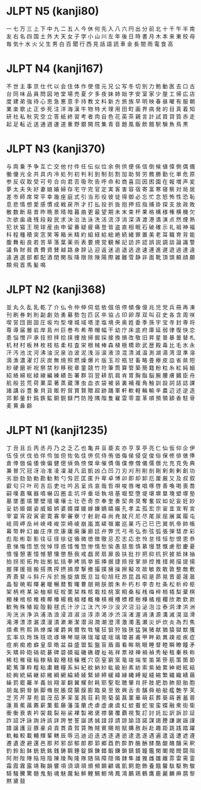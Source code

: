 
# JLPT N5 (kanji80)

一 七 万 三 上 下 中 九 二 五 人 今 休 何 先 入 八 六 円 出 分 前 北 十 千 午 半 南 友 右 名 四 国 土 外 大 天 女 子 学 小 山 川 左 年 後 日 時 書 月 木 本 来 東 校 母 毎 気十 水 火 父 生 男 白 百 聞 行 西 見 話 語 読 車 金 長 間 雨 電 食 高

# JLPT N4 (kanji167)

不 世 主 事 京 仕 代 以 会 住 体 作 使 借 元 兄 公 写 冬 切 別 力 勉 動 医 去 口 古 台 同 味 品 員 問 図 地 堂 場 売 夏 夕 多 夜 妹 姉 始 字 安 室 家 少 屋 工 帰 広 店 度 建 弟 強 待 心 思 急 悪 意 手 持 教 文 料 新 方 旅 族 早 明 映 春 昼 曜 有 服 朝 業 楽 歌 止 正 歩 死 注 洋 海 漢 牛 物 特 犬 理 用 田 町 画 界 病 発 的 目 真 着 知 研 社 私 秋 究 空 立 答 紙 終 習 考 者 肉 自 色 花 英 茶 親 言 計 試 買 貸 質 赤 走 起 足 転 近 送 通 週 運 道 重 野 銀 開 院 集 青 音 題 風 飯 飲 館 駅 験 魚 鳥 黒

# JLPT N3 (kanji370)

与 両 乗 予 争 互 亡 交 他 付 件 任 伝 似 位 余 例 供 便 係 信 倒 候 値 偉 側 偶 備 働 優 光 全 共 具 内 冷 処 列 初 判 利 到 制 刻 割 加 助 努 労 務 勝 勤 化 単 危 原 参 反 収 取 受 可 号 合 向 君 否 吸 吹 告 呼 命 和 商 喜 回 因 困 園 在 報 増 声 変 夢 太 夫 失 好 妻 娘 婚 婦 存 宅 守 完 官 定 実 客 害 容 宿 寄 富 寒 寝 察 対 局 居 差 市 師 席 常 平 幸 幾 座 庭 式 引 当 形 役 彼 徒 得 御 必 忘 忙 念 怒 怖 性 恐 恥 息 悲 情 想 愛 感 慣 成 戦 戻 所 才 打 払 投 折 抜 抱 押 招 指 捕 掛 探 支 放 政 敗 散 数 断 易 昔 昨 晩 景 晴 暗 暮 曲 更 最 望 期 未 末 束 杯 果 格 構 様 権 横 機 欠 次 欲 歯 歳 残 段 殺 民 求 決 治 法 泳 洗 活 流 浮 消 深 済 渡 港 満 演 点 然 煙 熱 犯 状 猫 王 現 球 産 由 申 留 番 疑 疲 痛 登 皆 盗 直 相 眠 石 破 確 示 礼 祖 神 福 科 程 種 積 突 窓 笑 等 箱 米 精 約 組 経 給 絵 絶 続 緒 罪 置 美 老 耳 職 育 背 能 腹 舞 船 良 若 苦 草 落 葉 薬 術 表 要 規 覚 観 解 記 訪 許 認 誤 説 調 談 論 識 警 議 負 財 貧 責 費 資 賛 越 路 身 辞 込 迎 返 迷 追 退 逃 途 速 連 進 遅 遊 過 達 違 遠 適 選 部 都 配 酒 閉 関 阪 降 限 除 険 陽 際 雑 難 雪 静 非 面 靴 頂 頭 頼 顔 願 類 飛 首 馬 髪 鳴

# JLPT N2 (kanji368)

並 丸 久 乱 乳 乾 了 介 仏 令 仲 伸 伺 低 依 個 倍 停 傾 像 億 兆 児 党 兵 冊 再 凍 刊 刷 券 刺 則 副 劇 効 勇 募 勢 包 匹 区 卒 協 占 印 卵 厚 双 叫 召 史 各 含 周 咲 喫 営 団 囲 固 圧 坂 均 型 埋 城 域 塔 塗 塩 境 央 奥 姓 委 季 孫 宇 宝 寺 封 専 将 尊 導 届 層 岩 岸 島 州 巨 巻 布 希 帯 帽 幅 干 幼 庁 床 底 府 庫 延 弱 律 復 快 恋 患 悩 憎 戸 承 技 担 拝 拾 挟 捜 捨 掃 掘 採 接 換 損 改 敬 旧 昇 星 普 暴 曇 替 札 机 材 村 板 林 枚 枝 枯 柔 柱 査 栄 根 械 棒 森 植 極 橋 欧 武 歴 殿 毒 比 毛 氷 永 汗 汚 池 沈 河 沸 油 況 泉 泊 波 泥 浅 浴 涙 液 涼 混 清 減 温 測 湖 湯 湾 湿 準 溶 滴 漁 濃 濯 灯 灰 炭 無 焼 照 燃 燥 爆 片 版 玉 珍 瓶 甘 畜 略 畳 療 皮 皿 省 県 短 砂 硬 磨 祈 祝 祭 禁 秒 移 税 章 童 競 竹 符 筆 筒 算 管 築 簡 籍 粉 粒 糸 紅 純 細 紹 絡 綿 総 緑 線 編 練 績 缶 署 群 羽 翌 耕 肌 肩 肯 胃 胸 脂 脳 腕 腰 膚 臓 臣 舟 航 般 芸 荒 荷 菓 菜 著 蒸 蔵 薄 虫 血 衣 袋 被 装 裏 補 複 角 触 訓 設 詞 詰 誌 課 諸 講 谷 豊 象 貝 貨 販 貯 貿 賞 賢 贈 超 跡 踊 軍 軒 軟 軽 輪 輸 辛 農 辺 述 逆 造 郊 郵 量 針 鈍 鉄 鉱 銅 鋭 録 門 防 陸 隅 階 隻 雇 雲 零 震 革 順 預 領 額 香 駐 骨 麦 黄 鼻 齢

# JLPT N1 (kanji1235)

丁 丑 且 丘 丙 丞 丹 乃 之 乏 乙 也 亀 井 亘 亜 亥 亦 亨 享 亭 亮 仁 仙 仮 仰 企 伊 伍 伎 伏 伐 伯 伴 伶 伽 但 佐 佑 佳 併 侃 侍 侑 価 侮 侯 侵 促 俊 俗 保 修 俳 俵 俸 倉 倖 倣 倫 倭 倹 偏 健 偲 偵 偽 傍 傑 傘 催 債 傷 僕 僚 僧 儀 儒 償 允 充 克 免 典 兼 冒 冗 冠 冴 冶 准 凌 凜 凝 凡 凪 凱 凶 凸 凹 刀 刃 刈 刑 削 剖 剛 剣 剤 剰 創 功 劣 励 劾 勁 勅 勘 勧 勲 勺 匁 匠 匡 匿 升 卑 卓 博 卯 即 却 卸 厄 厘 厳 又 及 叔 叙 叡 句 只 叶 司 吉 后 吏 吐 吟 呂 呈 呉 哀 哉 哲 唄 唆 唇 唯 唱 啄 啓 善 喚 喝 喪 喬 嗣 嘆 嘉 嘱 器 噴 嚇 囚 圏 圭 坑 坪 垂 垣 執 培 基 堀 堅 堕 堤 堪 塀 塁 塊 塑 塚 塾 墓 墜 墨 墳 墾 壁 壇 壊 壌 士 壮 壱 奇 奈 奉 奎 奏 契 奔 奨 奪 奮 奴 如 妃 妄 妊 妙 妥 妨 姫 姻 姿 威 娠 娯 婆 婿 媒 媛 嫁 嫌 嫡 嬉 嬢 孔 孝 孟 孤 宏 宗 宙 宜 宣 宥 宮 宰 宴 宵 寂 寅 密 寛 寡 寧 審 寮 寸 射 尉 尋 尚 尭 就 尺 尼 尽 尾 尿 屈 展 属 履 屯 岐 岡 岬 岳 峠 峡 峰 峻 崇 崎 崚 崩 嵐 嵩 嵯 嶺 巌 巡 巣 巧 己 巳 巴 巽 帆 帝 帥 帳 幕 幣 幹 幻 幽 庄 序 庶 康 庸 廃 廉 廊 廷 弁 弊 弐 弓 弔 弘 弥 弦 弧 張 弾 彗 彦 彩 彪 彫 彬 彰 影 往 征 径 徐 従 循 微 徳 徴 徹 忌 忍 志 応 忠 怜 怠 怪 恒 恕 恨 恩 恭 恵 悌 悔 悟 悠 悦 悼 惇 惑 惜 惟 惣 惨 惰 愁 愉 愚 慈 態 慎 慕 慢 慧 慨 慮 慰 慶 憂 憤 憧 憩 憲 憶 憾 懇 懐 懲 懸 我 戒 戯 房 扇 扉 扱 扶 批 抄 把 抑 抗 択 披 抵 抹 抽 拍 拐 拒 拓 拘 拙 拠 拡 括 拳 拷 挑 挙 振 挿 据 捷 捺 授 掌 排 控 推 措 掲 描 提 揚 握 揮 援 揺 搬 搭 携 搾 摂 摘 摩 撃 撤 撮 撲 擁 操 擦 擬 攻 故 敏 救 敢 敦 整 敵 敷 斉 斎 斐 斗 斜 斤 斥 於 施 旋 旗 既 旦 旨 旬 旭 旺 昂 昆 昌 昭 是 昴 晃 晋 晏 晟 晨 晶 智 暁 暇 暉 暑 暖 暢 暦 暫 曙 曹 朋 朔 朕 朗 朱 朴 朽 杉 李 杏 杜 条 松 析 枠 枢 架 柄 柊 某 染 柚 柳 柾 栓 栗 栞 株 核 栽 桂 桃 案 桐 桑 桜 桟 梅 梓 梢 梧 梨 棄 棋 棚 棟 棺 椋 椎 検 椰 椿 楊 楓 楠 楼 概 榛 槙 槻 槽 標 模 樹 樺 橘 檀 欄 欣 欺 欽 款 歓 殉 殊 殖 殴 殻 毅 毬 氏 汁 汐 江 汰 汽 沖 沙 没 沢 沼 沿 泌 泡 泣 泰 洞 津 洪 洲 洵 洸 派 浄 浜 浦 浩 浪 浸 涯 淑 淡 淳 添 渇 渉 渋 渓 渚 渥 渦 湧 源 溝 滅 滉 滋 滑 滝 滞 漂 漆 漏 漠 漫 漬 漱 漸 潔 潜 潟 潤 潮 澄 澪 激 濁 濫 瀬 災 炉 炊 炎 為 烈 焦 煩 煮 熊 熙 熟 燎 燦 燿 爵 爽 爾 牧 牲 犠 狂 狙 狩 独 狭 猛 猟 猪 献 猶 猿 獄 獣 獲 玄 率 玖 玲 珠 班 琉 琢 琳 琴 瑚 瑛 瑞 瑠 瑳 瑶 璃 環 甚 甫 甲 畔 畝 異 疎 疫 疾 症 痘 痢 痴 癒 癖 皇 皐 皓 盆 益 盛 盟 監 盤 盲 盾 眉 看 眸 眺 眼 睡 督 睦 瞬 瞭 瞳 矛 矢 矯 砕 砲 硝 硫 碁 碑 碧 碩 磁 磯 礁 礎 祉 祐 祥 票 禄 禅 禍 禎 秀 秘 租 秦 秩 称 稀 稔 稚 稜 稲 稼 稿 穀 穂 穏 穣 穫 穴 窃 窒 窮 窯 竜 竣 端 笙 笛 第 笹 筋 策 箇 節 範 篤 簿 粋 粗 粘 粛 糖 糧 系 糾 紀 紋 納 紗 紘 級 紛 素 紡 索 紫 紬 累 紳 紺 絃 結 絞 絢 統 絹 継 綜 維 綱 網 綸 綺 綾 緊 緋 締 緩 緯 縁 縄 縛 縦 縫 縮 繁 繊 織 繕 繭 繰 罰 罷 羅 羊 義 翁 翔 翠 翻 翼 耀 耐 耗 耶 聖 聡 聴 肇 肖 肝 肢 肥 肪 肺 胆 胎 胞 胡 胤 胴 脅 脈 脚 脩 脱 脹 腐 腸 膜 膨 臨 臭 至 致 興 舌 舎 舗 舜 舶 艇 艦 艶 芋 芙 芝 芳 芹 芽 苑 苗 茂 茄 茅 茉 茎 茜 荘 莉 莞 菊 菌 菖 菫 華 萌 萩 葬 葵 蒔 蒼 蓄 蓉 蓮 蔦 蕉 蕗 薦 薪 薫 藍 藤 藩 藻 蘭 虎 虐 虚 虜 虞 虹 蚊 蚕 蛇 蛍 蛮 蝶 融 衆 街 衛 衝 衡 衰 衷 衿 袈 裁 裂 裕 裟 裸 製 褐 褒 襟 襲 覆 覇 視 覧 訂 討 託 訟 訳 訴 診 証 詐 詔 評 詠 詢 詩 該 詳 誇 誉 誓 誕 誘 誠 誼 諄 請 諒 諭 諮 諾 謀 謁 謄 謙 謝 謡 謹 譜 譲 護 豆 豚 豪 貞 貢 貫 貴 賀 賃 賄 賊 賓 賜 賠 賦 購 赦 赳 赴 趣 距 跳 践 踏 躍 軌 軸 較 載 輔 輝 輩 轄 辰 辱 迅 迪 迫 迭 透 逐 逓 逝 逮 逸 遂 遇 遍 遣 遥 遭 遮 遵 遷 遺 遼 避 還 邑 那 邦 邪 邸 郁 郎 郡 郭 郷 酉 酌 酔 酢 酪 酬 酵 酷 酸 醜 醸 采 釈 釣 鈴 鉛 鉢 銃 銑 銘 銭 鋳 鋼 錘 錠 錦 錬 錯 鍛 鎌 鎖 鎮 鏡 鐘 鑑 閑 閣 閥 閲 闘 阻 阿 附 陛 陣 陥 陪 陰 陳 陵 陶 隆 隊 随 隔 障 隠 隣 隷 隼 雄 雅 雌 雛 離 雰 雷 需 霊 霜 霞 霧 露 靖 鞠 韻 響 項 須 頌 頑 頒 頻 顕 顧 颯 飢 飼 飽 飾 養 餓 馨 駄 駆 駒 駿 騎 騒 騰 驚 髄 鬼 魁 魂 魅 魔 鮎 鮮 鯉 鯛 鯨 鳩 鳳 鴻 鵬 鶏 鶴 鷹 鹿 麗 麟 麻 麿 黎 黙 黛 鼓